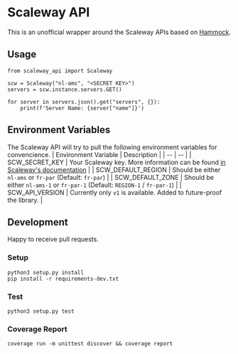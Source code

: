 # Scaleway API
This is an unofficial wrapper around the Scaleway APIs based on [Hammock](https://pypi.org/project/hammock/).

## Usage
```
from scaleway_api import Scaleway

scw = Scaleway("nl-ams", "<SECRET KEY>")
servers = scw.instance.servers.GET()

for server in servers.json().get("servers", {}):
    print(f'Server Name: {server["name"]}')
```

## Environment Variables
The Scaleway API will try to pull the following environment variables for convencience.
| Environment Variable | Description |
| -- | -- |
| SCW_SECRET_KEY | Your Scaleway key. More information can be found [in Scaleway's documentation]() |
| SCW_DEFAULT_REGION | Should be either `nl-ams` or `fr-par` (Default: `fr-par`) |
| SCW_DEFAULT_ZONE |  Should be either `nl-ams-1` or `fr-par-1` (Default: `REGION-1` / `fr-par-1`) |
| SCW_API_VERSION |  Currently only `v1` is available. Added to future-proof the library. |

## Development
Happy to receive pull requests.

### Setup
```
python3 setup.py install
pip install -r requirements-dev.txt
```

### Test
```
python3 setup.py test
```

### Coverage Report
```
coverage run -m unittest discover && coverage report
```